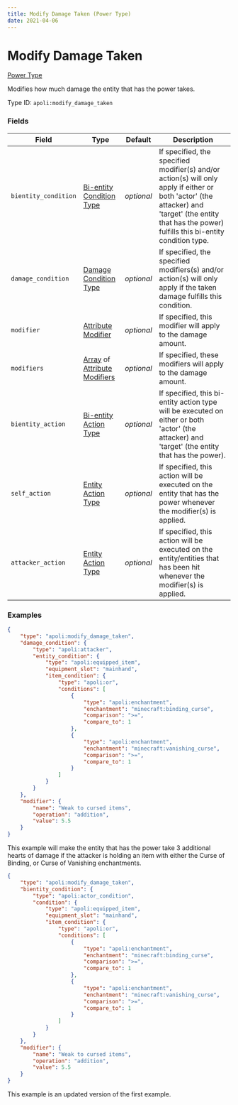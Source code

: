```yaml
---
title: Modify Damage Taken (Power Type)
date: 2021-04-06
---
```


# Modify Damage Taken

[Power Type](../power_types.md)

Modifies how much damage the entity that has the power takes.

Type ID: `apoli:modify_damage_taken`


### Fields

Field  | Type | Default | Description
-------|------|---------|-------------
`bientity_condition` | [Bi-entity Condition Type](../bientity_condition_types.md) | _optional_ | If specified, the specified modifier(s) and/or action(s) will only apply if either or both 'actor' (the attacker) and 'target' (the entity that has the power) fulfills this bi-entity condition type.
`damage_condition` | [Damage Condition Type](../damage_condition_types.md) | _optional_ | If specified, the specified modifiers(s) and/or action(s) will only apply if the taken damage fulfills this condition.
`modifier` | [Attribute Modifier](../data_types/attribute_modifier.md) | _optional_ | If specified, this modifier will apply to the damage amount.
`modifiers` | [Array](../data_types/array.md) of [Attribute Modifiers](../data_types/attribute_modifier.md) | _optional_ | If specified, these modifiers will apply to the damage amount.
`bientity_action` | [Bi-entity Action Type](../bientity_action_types.md) | _optional_ | If specified, this bi-entity action type will be executed on either or both 'actor' (the attacker) and 'target' (the entity that has the power).
`self_action` | [Entity Action Type](../entity_action_types.md) | _optional_ | If specified, this action will be executed on the entity that has the power whenever the modifier(s) is applied.
`attacker_action` | [Entity Action Type](../entity_action_types.md) | _optional_ | If specified, this action will be executed on the entity/entities that has been hit whenever the modifier(s) is applied.


### Examples
```json
{
    "type": "apoli:modify_damage_taken",
    "damage_condition": {
        "type": "apoli:attacker",
        "entity_condition": {
            "type": "apoli:equipped_item",
            "equipment_slot": "mainhand",
            "item_condition": {
                "type": "apoli:or",
                "conditions": [
                    {
                        "type": "apoli:enchantment",
                        "enchantment": "minecraft:binding_curse",
                        "comparison": ">=",
                        "compare_to": 1
                    },
                    {
                        "type": "apoli:enchantment",
                        "enchantment": "minecraft:vanishing_curse",
                        "comparison": ">=",
                        "compare_to": 1
                    }
                ]
            }
        }
    },
    "modifier": {
        "name": "Weak to cursed items",
        "operation": "addition",
        "value": 5.5
    }
}
```

This example will make the entity that has the power take 3 additional hearts of damage if the attacker is holding an item with either the Curse of Binding, or Curse of Vanishing enchantments.
<br>

```json
{
    "type": "apoli:modify_damage_taken",
    "bientity_condition": {
        "type": "apoli:actor_condition",
        "condition": {
            "type": "apoli:equipped_item",
            "equipment_slot": "mainhand",
            "item_condition": {
                "type": "apoli:or",
                "conditions": [
                    {
                        "type": "apoli:enchantment",
                        "enchantment": "minecraft:binding_curse",
                        "comparison": ">=",
                        "compare_to": 1
                    },
                    {
                        "type": "apoli:enchantment",
                        "enchantment": "minecraft:vanishing_curse",
                        "comparison": ">=",
                        "compare_to": 1
                    }
                ]
            }
        }
    },
    "modifier": {
        "name": "Weak to cursed items",
        "operation": "addition",
        "value": 5.5
    }
}
```

This example is an updated version of the first example.
